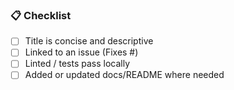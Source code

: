 ### 📋 Checklist
- [ ] Title is concise and descriptive
- [ ] Linked to an issue (Fixes #<num>)
- [ ] Linted / tests pass locally
- [ ] Added or updated docs/README where needed
